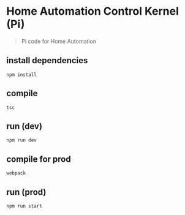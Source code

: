 # Home Automation Control Kernel (Pi)

> Pi code for Home Automation

## install dependencies
```
npm install
```

## compile
```
tsc
```

## run (dev)
```
npm run dev
```

## compile for prod
```
webpack
```

## run (prod)
```
npm run start
